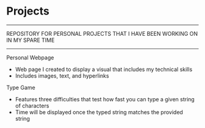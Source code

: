 # Projects

______________________________________________________________________________
REPOSITORY FOR PERSONAL PROJECTS THAT I HAVE BEEN WORKING ON IN MY SPARE TIME
______________________________________________________________________________

Personal Webpage
- Web page I created to display a visual that includes my technical skills
- Includes images, text, and hyperlinks

Type Game
- Features three difficulties that test how fast you can type a given string of characters
- Time will be displayed once the typed string matches the provided string
